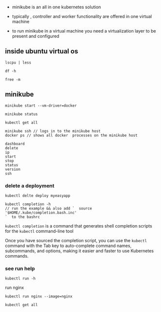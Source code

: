 - minikube is an all in one kubernetes solution

- typically , controller and worker functionality are offered in one virtual machine 

- to run minikube in a virtual machine you need a virtualization layer to be present and configured 

## inside ubuntu virtual os

```
lscpu | less
```

```
df -h
```

```
free -m
```

## minikube

```
minikube start --vm-driver=docker 
```

```
minikube status
```

```
kubectl get all
```

```
minikube ssh // logs in to the minikube host
docker ps // shows all docker  processes on the minikube host      
```

```
dashboard 
delete 
ip
start 
stop 
status
version
ssh
```

### delete  a deployment

```
kubectl delte deploy myeasyapp
```

```
kubectl completion -h  
// run the example && also add `  source '$HOME/.kube/completion.bash.inc'
`  to the bashrc
```

`kubectl completion` is a command that generates shell completion scripts for the `kubectl` command-line tool

Once you have sourced the completion script, you can use the `kubectl` command with the Tab key to auto-complete command names, subcommands, 
and options, making it easier and faster to use Kubernetes commands.

### see run help

```
kubectl run -h
```

run nginx

```
kubectl run nginx --image=nginx
```

```
kubectl get all
```
